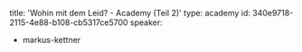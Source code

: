 title: 'Wohin mit dem Leid? - Academy (Teil 2)'
type: academy
id: 340e9718-2115-4e88-b108-cb5317ce5700
speaker:
  - markus-kettner
